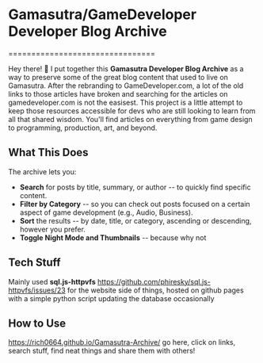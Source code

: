 # Gamasutra/GameDeveloper Developer Blog Archive
================================

Hey there! 👋 I put together this **Gamasutra Developer Blog Archive** as a way to preserve some of the great blog content that used to live on Gamasutra. After the rebranding to GameDeveloper.com, a lot of the old links to those articles have broken and searching for the articles on gamedeveloper.com is not the easisest.
This project is a little attempt to keep those resources accessible for devs who are still looking to learn from all that shared wisdom. You'll find articles on everything from game design to programming, production, art, and beyond.

What This Does
--------------

The archive lets you:

-   **Search** for posts by title, summary, or author -- to quickly find specific content.
-   **Filter by Category** -- so you can check out posts focused on a certain aspect of game development (e.g., Audio, Business).
-   **Sort** the results -- by date, title, or category, ascending or descending, however you prefer.
-   **Toggle Night Mode and Thumbnails** -- because why not


Tech Stuff
----------

Mainly used **sql.js-httpvfs** https://github.com/phiresky/sql.js-httpvfs/issues/23 for the website side of things, hosted on github pages with a simple python script updating the database occasionally

How to Use
----------
https://rich0664.github.io/Gamasutra-Archive/ go here, click on links, search stuff, find neat things and share them with others!

